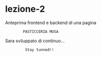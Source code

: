 # lezione-2
Anteprima frontend e backend di una pagina 


            PASTICCERIA MUSA


Sara sviluppato di continuo...

             Stay tunned!!
